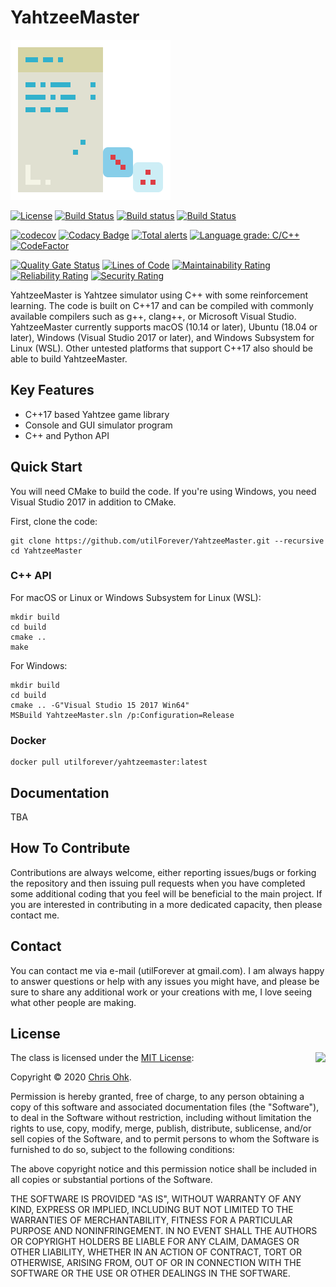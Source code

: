 # YahtzeeMaster

<img src="./Medias/Logos/Logo.png" width=256 height=256 />

[![License](https://img.shields.io/badge/Licence-MIT-blue.svg)](https://github.com/utilForever/YahtzeeMaster/blob/master/LICENSE) [![Build Status](https://travis-ci.com/utilForever/YahtzeeMaster.svg?branch=master)](https://travis-ci.org/utilForever/YahtzeeMaster/branches) [![Build status](https://ci.appveyor.com/api/projects/status/github/utilForever/YahtzeeMaster?branch=master&svg=true)](https://ci.appveyor.com/project/utilForever/YahtzeeMaster/branch/master) [![Build Status](https://utilforever.visualstudio.com/YahtzeeMaster/_apis/build/status/utilForever.YahtzeeMaster?branchName=master)](https://utilforever.visualstudio.com/YahtzeeMaster/_build/latest?definitionId=16&branchName=master)

[![codecov](https://codecov.io/gh/utilForever/YahtzeeMaster/branch/master/graph/badge.svg)](https://codecov.io/gh/utilForever/YahtzeeMaster)
[![Codacy Badge](https://app.codacy.com/project/badge/Grade/e517597fbd0042bcb214fb8586fd74e4)](https://www.codacy.com/manual/utilForever/YahtzeeMaster?utm_source=github.com&amp;utm_medium=referral&amp;utm_content=utilForever/YahtzeeMaster&amp;utm_campaign=Badge_Grade)
[![Total alerts](https://img.shields.io/lgtm/alerts/g/utilForever/YahtzeeMaster.svg?logo=lgtm&logoWidth=18)](https://lgtm.com/projects/g/utilForever/YahtzeeMaster/alerts/)
[![Language grade: C/C++](https://img.shields.io/lgtm/grade/cpp/g/utilForever/YahtzeeMaster.svg?logo=lgtm&logoWidth=18)](https://lgtm.com/projects/g/utilForever/YahtzeeMaster/context:cpp)
[![CodeFactor](https://www.codefactor.io/repository/github/utilforever/YahtzeeMaster/badge)](https://www.codefactor.io/repository/github/utilforever/YahtzeeMaster)

[![Quality Gate Status](https://sonarcloud.io/api/project_badges/measure?project=YahtzeeMaster&metric=alert_status)](https://sonarcloud.io/dashboard?id=YahtzeeMaster) [![Lines of Code](https://sonarcloud.io/api/project_badges/measure?project=YahtzeeMaster&metric=ncloc)](https://sonarcloud.io/dashboard?id=YahtzeeMaster) [![Maintainability Rating](https://sonarcloud.io/api/project_badges/measure?project=YahtzeeMaster&metric=sqale_rating)](https://sonarcloud.io/dashboard?id=YahtzeeMaster) [![Reliability Rating](https://sonarcloud.io/api/project_badges/measure?project=YahtzeeMaster&metric=reliability_rating)](https://sonarcloud.io/dashboard?id=YahtzeeMaster) [![Security Rating](https://sonarcloud.io/api/project_badges/measure?project=YahtzeeMaster&metric=security_rating)](https://sonarcloud.io/dashboard?id=YahtzeeMaster)

YahtzeeMaster is Yahtzee simulator using C++ with some reinforcement learning. The code is built on C++17 and can be compiled with commonly available compilers such as g++, clang++, or Microsoft Visual Studio. YahtzeeMaster currently supports macOS (10.14 or later), Ubuntu (18.04 or later), Windows (Visual Studio 2017 or later), and Windows Subsystem for Linux (WSL). Other untested platforms that support C++17 also should be able to build YahtzeeMaster.

## Key Features

  * C++17 based Yahtzee game library
  * Console and GUI simulator program
  * C++ and Python API

## Quick Start

You will need CMake to build the code. If you're using Windows, you need Visual Studio 2017 in addition to CMake.

First, clone the code:

```
git clone https://github.com/utilForever/YahtzeeMaster.git --recursive
cd YahtzeeMaster
```

### C++ API

For macOS or Linux or Windows Subsystem for Linux (WSL):

```
mkdir build
cd build
cmake ..
make
```

For Windows:

```
mkdir build
cd build
cmake .. -G"Visual Studio 15 2017 Win64"
MSBuild YahtzeeMaster.sln /p:Configuration=Release
```

### Docker

```
docker pull utilforever/yahtzeemaster:latest
```

## Documentation

TBA

## How To Contribute

Contributions are always welcome, either reporting issues/bugs or forking the repository and then issuing pull requests when you have completed some additional coding that you feel will be beneficial to the main project. If you are interested in contributing in a more dedicated capacity, then please contact me.

## Contact

You can contact me via e-mail (utilForever at gmail.com). I am always happy to answer questions or help with any issues you might have, and please be sure to share any additional work or your creations with me, I love seeing what other people are making.

## License

<img align="right" src="http://opensource.org/trademarks/opensource/OSI-Approved-License-100x137.png">

The class is licensed under the [MIT License](http://opensource.org/licenses/MIT):

Copyright &copy; 2020 [Chris Ohk](http://www.github.com/utilForever).

Permission is hereby granted, free of charge, to any person obtaining a copy of this software and associated documentation files (the "Software"), to deal in the Software without restriction, including without limitation the rights to use, copy, modify, merge, publish, distribute, sublicense, and/or sell copies of the Software, and to permit persons to whom the Software is furnished to do so, subject to the following conditions:

The above copyright notice and this permission notice shall be included in all copies or substantial portions of the Software.

THE SOFTWARE IS PROVIDED "AS IS", WITHOUT WARRANTY OF ANY KIND, EXPRESS OR IMPLIED, INCLUDING BUT NOT LIMITED TO THE WARRANTIES OF MERCHANTABILITY, FITNESS FOR A PARTICULAR PURPOSE AND NONINFRINGEMENT. IN NO EVENT SHALL THE AUTHORS OR COPYRIGHT HOLDERS BE LIABLE FOR ANY CLAIM, DAMAGES OR OTHER LIABILITY, WHETHER IN AN ACTION OF CONTRACT, TORT OR OTHERWISE, ARISING FROM, OUT OF OR IN CONNECTION WITH THE SOFTWARE OR THE USE OR OTHER DEALINGS IN THE SOFTWARE.